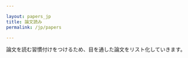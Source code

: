 ```yaml
---

layout: papers_jp
title: 論文読み
permalink: /jp/papers

---
```


論文を読む習慣付けをつけるため、目を通した論文をリスト化していきます。

